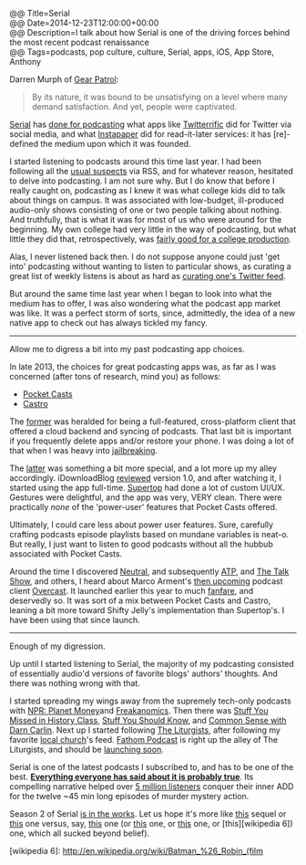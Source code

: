 @@ Title=Serial  
@@ Date=2014-12-23T12:00:00+00:00  
@@ Description=I talk about how Serial is one of the driving forces behind the most recent podcast renaissance  
@@ Tags=podcasts, pop culture, culture, Serial, apps, iOS, App Store, Anthony    

Darren Murph of [Gear Patrol][gearpatrol]:
>By its nature, it was bound to be unsatisfying on a level where many demand satisfaction. And yet, people were captivated.

[Serial][serialpodcast] has [done for podcasting][theverge] what apps like [Twitterrific][twitterrific] did for Twitter via social media, and what [Instapaper][instapaper] did for read-it-later services: it has [re]-defined the medium upon which it was founded. 

I started listening to podcasts around this time last year. I had been following all the [usual suspects][feedbin] via RSS, and for whatever reason, hesitated to delve into podcasting. I am not sure why. But I do know that before I really caught on, podcasting as I knew it was what college kids did to talk about things on campus. It was associated with low-budget, ill-produced audio-only shows consisting of one or two people talking about nothing. And truthfully, that is what it was for most of us who were around for the beginning. My own college had very little in the way of podcasting, but what little they did that, retrospectively, was [fairly good for a college production][apple].

Alas, I never listened back then. I do not suppose anyone could just 'get into' podcasting without wanting to listen to particular shows, as curating a great list of weekly listens is about as hard as [curating one's Twitter feed](@@SiteRoot@@/2014/2/3/how-to-clean-up-your-twitter-feed). 

But around the same time last year when I began to look into what the medium has to offer, I was also wondering what the podcast app market was like. It was a perfect storm of sorts, since, admittedly, the idea of a new native app to check out has always tickled my fancy. 

***

Allow me to digress a bit into my past podcasting app choices.

In late 2013, the choices for great podcasting apps was, as far as I was concerned (after tons of research, mind you) as follows:

* [Pocket Casts][apple 2]
* [Castro][apple 3]

The [former][shiftyjelly] was heralded for being a full-featured, cross-platform client that offered a cloud backend and syncing of podcasts. That last bit is important if you frequently delete apps and/or restore your phone. I was doing a lot of that when I was heavy into [jailbreaking][jb]. 

The [latter][castro] was something a bit more special, and a lot more up my alley accordingly. iDownloadBlog [reviewed][idownloadblog] version 1.0, and after watching it, I started using the app full-time. [Supertop][supertop] had done a lot of custom UI/UX. Gestures were delightful, and the app was very, VERY clean. There were practically *none* of the 'power-user' features that Pocket Casts offered.

Ultimately, I could care less about power user features. Sure, carefully crafting podcasts episode playlists based on mundane variables is neat-o. But really, I just want to listen to good podcasts without all the hubbub associated with Pocket Casts. 

Around the time I discovered [Neutral][neutral], and subsequently [ATP][atp], and [The Talk Show][daringfireball], and others, I heard about Marco Arment's [then upcoming][marco] podcast client [Overcast][overcast]. It launched earlier this year to much [fanfare][macstories], and deservedly so. It was sort of a mix between Pocket Casts and Castro, leaning a bit more toward Shifty Jelly's implementation than Supertop's. I have been using that since launch.

***

Enough of my digression.

Up until I started listening to Serial, the majority of my podcasting consisted of essentially audio'd versions of favorite blogs' authors' thoughts. And there was nothing wrong with that. 

I started spreading my wings away from the supremely tech-only podcasts with [NPR: Planet Money][npr]and [Freakanomics][freakonomics]. Then there was [Stuff You Missed in History Class][missedinhistory], [Stuff You Should Know][stuffyoushouldknow], and [Common Sense with Darn Carlin][dancarlin]. Next up I started following [The Liturgists][theliturgists], after following my favorite [local church][apple 4]'s feed. [Fathom Podcast][fathompodcast] is right up the alley of The Liturgists, and should be [launching soon][fathompodcast 2]. 

Serial is one of the latest podcasts I subscribed to, and has to be one of the best. **[Everything everyone has said about it is probably true][theverge 2]**. Its compelling narrative helped over [5 million listeners][theverge 3] conquer their inner ADD for the twelve ~45 min long episodes of murder mystery action. 

Season 2 of Serial [is in the works][serialpodcast 2]. Let us hope it's more like [this][wikipedia] sequel or [this][wikipedia 2] one versus, say, [this][wikipedia 3] one (or [this][wikipedia 4] one, or [this][wikipedia 5] one, or [this][wikipedia 6]) one, which all sucked beyond belief).

[apple]: https://itunes.apple.com/us/podcast/pacific-union-college/id445640925?mt=2
[apple 2]: https://itunes.apple.com/us/app/pocket-casts/id414834813?at=1l3vx9s
[apple 3]: https://itunes.apple.com/us/app/castro-high-fidelity-podcasts/id723142770?at=1l3vx9s
[apple 4]: https://itunes.apple.com/us/podcast/shadow-ministries/id687341706?at=1l3vx9s
[atp]: http://atp.fm/
[castro]: http://castro.fm/
[dancarlin]: http://www.dancarlin.com/
[daringfireball]: http://daringfireball.net/thetalkshow/
[fathompodcast]: http://www.fathompodcast.com/
[fathompodcast 2]: http://www.fathompodcast.com/blog/why-this-podcast-exists12182014
[feedbin]: https://feedbin.com/subscriptions.xml
[freakonomics]: http://freakonomics.com/radio/
[gearpatrol]: http://gearpatrol.com/2014/12/22/serial-putting-longform-radio-back-map/
[idownloadblog]: http://www.idownloadblog.com/2013/12/13/castro-review/
[instapaper]: https://www.instapaper.com/
[jb]: @@SiteRoot@@/2014/2/2/soft-remix-a-winterboard-theme-for-ios-7
[macstories]: http://www.macstories.net/reviews/overcast-review/
[marco]: http://www.marco.org/2013/09/23/overcast-coming-soon
[missedinhistory]: http://www.missedinhistory.com/
[neutral]: http://neutral.fm/
[npr]: http://www.npr.org/blogs/money/127413729/podcast/
[overcast]: http://overcast.fm/
[serialpodcast]: http://serialpodcast.org/
[serialpodcast 2]: http://serialpodcast.org/posts/2014/11/there-will-be-a-season-two-of-serial-thanks-to-everyone-who-donated
[shiftyjelly]: http://www.shiftyjelly.com/android/pocketcasts
[stuffyoushouldknow]: http://www.stuffyoushouldknow.com/
[supertop]: http://supertop.co/
[theliturgists]: http://www.theliturgists.com/podcast
[theverge]: http://www.theverge.com/2014/11/28/7302227/the-future-is-podcasts
[theverge 2]: http://www.theverge.com/tldr/2014/11/7/7172167/why-you-need-to-listen-to-serial-and-what-to-read-once-you-start
[theverge 3]: http://www.theverge.com/2014/11/18/7241715/serial-breaks-itunes-record-for-fastest-podcast-to-reach-5-million
[twitterrific]: http://twitterrific.com/ios
[wikipedia]: http://en.wikipedia.org/wiki/The_Empire_Strikes_Back
[wikipedia 2]: http://en.wikipedia.org/wiki/The_Godfather_Part_II
[wikipedia 3]: http://en.wikipedia.org/wiki/Men_in_Black_II
[wikipedia 4]: http://en.wikipedia.org/wiki/Star_Wars_Episode_I:_The_Phantom_Menace
[wikipedia 5]: http://en.wikipedia.org/wiki/Iron_Man_2
[wikipedia 6]: http://en.wikipedia.org/wiki/Batman_%26_Robin_(film